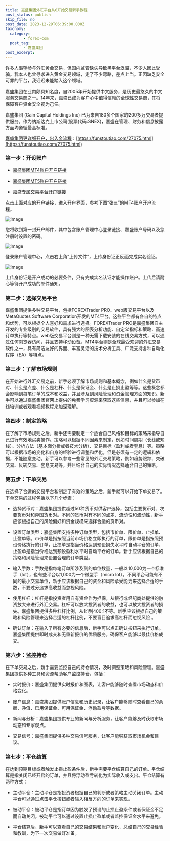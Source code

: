 ```yaml
---
title: 嘉盛集团外汇平台从0开始交易新手教程
post_status: publish
skip_file: no
post_date: 2023-12-29T06:39:00.000Z
taxonomy:
  category:
        - forex-com
  post_tag:
        - 嘉盛集团
post_excerpt: 
---
```

许多人渴望参与外汇黄金交易，但国内监管缺失导致黑平台泛滥，不少人因此受骗。我本人也曾寻求进入黄金交易领域，走了不少弯路，差点上当。正因缺乏安全可靠的平台，我迟迟未能踏入这个领域。

嘉盛集团在业内颇具知名度，自2005年开始提供中文服务，是历史最悠久的中文服务交易商之一。14年来，嘉盛已成为客户心中值得信赖的全球性交易商，其将保障客户资金安全视为己任。

嘉盛集团 (Gain Capital Holdings Inc) 已为来自180多个国家的200多万交易者提供服务。作为纳斯达克上市公司(股票代码:SNEX)，嘉盛在管理、财务和信息披露方面均遵循最高标准。

[嘉盛集团更详细开户，出入金流程](https://funstoutiao.com/27075.html)：[https://funstoutiao.com/27075.html](https://funstoutiao.com/27075.html)

### 第一步：开设账户

* [嘉盛集团MT4账户开户链接](https://s.ssgg.net/jsmt4)

* [嘉盛集团MT5账户开户链接](https://s.ssgg.net/jsmt5)

* [嘉盛专属交易平台开户链接](https://s.ssgg.net/js)

点击上面对应的开户链接，进入开户界面，参考下图“张三”的MT4账户开户流程。

![Image](https://prod-files-secure.s3.us-west-2.amazonaws.com/39ed1227-6d7d-4570-be36-9ccd4a2c4241/7a167aea-686b-400d-af59-4e18eb607a40/640.png?X-Amz-Algorithm=AWS4-HMAC-SHA256&X-Amz-Content-Sha256=UNSIGNED-PAYLOAD&X-Amz-Credential=ASIAZI2LB466SXBMRUNW%2F20250812%2Fus-west-2%2Fs3%2Faws4_request&X-Amz-Date=20250812T161311Z&X-Amz-Expires=3600&X-Amz-Security-Token=IQoJb3JpZ2luX2VjEND%2F%2F%2F%2F%2F%2F%2F%2F%2F%2FwEaCXVzLXdlc3QtMiJGMEQCIBYrMs2XA7%2BBZZB2Y3xvGPNzT9TRZbUuv8QTlSjMZmZ1AiAsPmWBAjZkkqLz9um6GEtXefZrn6LznyFZhx3hipE%2FXir%2FAwgZEAAaDDYzNzQyMzE4MzgwNSIMp1zA3CwMfjUAjoNVKtwDOlwl93O90t953oMle0iGexeUZ10uwTHPQkXY%2BTgOhn3Ufrkk5wJgIJQRfyhfOyEE3jc0ypRo13xgISk4TF%2FqVh2L%2FHr12exdMKyvSyTWFgQfgpifgV6da2cPz3utbIpdZJ6efvLOFHGCsGyGQdN4%2BSeoYbNtrx%2BtykhcjjfCN%2FDW962PnaHdgGozuvdnHmfqwOgz8P4Ww2CE5NbGAxsf8nvA3tKDJAAF3u2M%2F2IEzS%2BX61N1d3ZQH7RjPlPWA8WQ6fzAOFKMXQ%2B6NYyHKGaYA03LR345J7EShQ%2Bi3JixSum8wQfLtzNhfvhiODvAW%2BGLhDivhjwWni9fcP8HPpiSiipx9DQKbY5HeqMsNUlvvvbGkKVSFHHEqCgZy6yIJtyn%2FZKsa8tiY00PBeFcwPKFFiD5Q5s2F80jMBtMV9MA%2FRQBa0qRTIEI1XjNSyQ5heVS5X2BGP02ofU4wvFLPqkSz9hZk7G7EAFop8My3fWoW10uXKEZblfoe%2FfHmwPhDRbJTE0LYwvBNjnZafKOYvB24yDj4Ain7Pd3pBmENBAeVRfx0fhSHvwwtE44zRFyegY3ZPUxdGXjg8WWttzNi48EE0kNkiQzhjlqF8OGPUsp6zVysTMda2K6v5Rtyrswqr7txAY6pgGd0nKs0fU4fsbuLLu4JQE0mA5UbF%2FjzdEtHj%2F42lq0FGbUMehWAdLhf%2FPMYcH4BTQo42NpLm2WyfPyZSyYXP5uVFuwDt1muMVS4oRSrep85y01FYKtUYtHZWLngFblMP0IiguYLf5xlj%2FUX711eynLywMJ89wCX1i3%2F%2F3cYhtkNPh%2Fc3o0%2F3wu0IsV%2FspIj9uGksBq4YDuLdCc74C3jdBKCzg3EVpb&X-Amz-Signature=cfad42c55e330028d34b9ee7147c524ed3cde50470e62c3cfd0847c511dfcd58&X-Amz-SignedHeaders=host&x-amz-checksum-mode=ENABLED&x-id=GetObject)

您将收到第一封开户邮件，其中包含账户管理中心登录链接、嘉盛账户号码以及您注册时设置的密码。

![Image](https://prod-files-secure.s3.us-west-2.amazonaws.com/39ed1227-6d7d-4570-be36-9ccd4a2c4241/eaa1c6b3-2877-4284-a0e1-530e222c27fb/image.png?X-Amz-Algorithm=AWS4-HMAC-SHA256&X-Amz-Content-Sha256=UNSIGNED-PAYLOAD&X-Amz-Credential=ASIAZI2LB466SXBMRUNW%2F20250812%2Fus-west-2%2Fs3%2Faws4_request&X-Amz-Date=20250812T161311Z&X-Amz-Expires=3600&X-Amz-Security-Token=IQoJb3JpZ2luX2VjEND%2F%2F%2F%2F%2F%2F%2F%2F%2F%2FwEaCXVzLXdlc3QtMiJGMEQCIBYrMs2XA7%2BBZZB2Y3xvGPNzT9TRZbUuv8QTlSjMZmZ1AiAsPmWBAjZkkqLz9um6GEtXefZrn6LznyFZhx3hipE%2FXir%2FAwgZEAAaDDYzNzQyMzE4MzgwNSIMp1zA3CwMfjUAjoNVKtwDOlwl93O90t953oMle0iGexeUZ10uwTHPQkXY%2BTgOhn3Ufrkk5wJgIJQRfyhfOyEE3jc0ypRo13xgISk4TF%2FqVh2L%2FHr12exdMKyvSyTWFgQfgpifgV6da2cPz3utbIpdZJ6efvLOFHGCsGyGQdN4%2BSeoYbNtrx%2BtykhcjjfCN%2FDW962PnaHdgGozuvdnHmfqwOgz8P4Ww2CE5NbGAxsf8nvA3tKDJAAF3u2M%2F2IEzS%2BX61N1d3ZQH7RjPlPWA8WQ6fzAOFKMXQ%2B6NYyHKGaYA03LR345J7EShQ%2Bi3JixSum8wQfLtzNhfvhiODvAW%2BGLhDivhjwWni9fcP8HPpiSiipx9DQKbY5HeqMsNUlvvvbGkKVSFHHEqCgZy6yIJtyn%2FZKsa8tiY00PBeFcwPKFFiD5Q5s2F80jMBtMV9MA%2FRQBa0qRTIEI1XjNSyQ5heVS5X2BGP02ofU4wvFLPqkSz9hZk7G7EAFop8My3fWoW10uXKEZblfoe%2FfHmwPhDRbJTE0LYwvBNjnZafKOYvB24yDj4Ain7Pd3pBmENBAeVRfx0fhSHvwwtE44zRFyegY3ZPUxdGXjg8WWttzNi48EE0kNkiQzhjlqF8OGPUsp6zVysTMda2K6v5Rtyrswqr7txAY6pgGd0nKs0fU4fsbuLLu4JQE0mA5UbF%2FjzdEtHj%2F42lq0FGbUMehWAdLhf%2FPMYcH4BTQo42NpLm2WyfPyZSyYXP5uVFuwDt1muMVS4oRSrep85y01FYKtUYtHZWLngFblMP0IiguYLf5xlj%2FUX711eynLywMJ89wCX1i3%2F%2F3cYhtkNPh%2Fc3o0%2F3wu0IsV%2FspIj9uGksBq4YDuLdCc74C3jdBKCzg3EVpb&X-Amz-Signature=45b94f068593aa7bdb838f5a4635724b9fe5f6a11a3dda0b43a34f74a2a8f217&X-Amz-SignedHeaders=host&x-amz-checksum-mode=ENABLED&x-id=GetObject)

登录账户管理中心，点击右上角“上传文件”，上传身份证正反面完成实名验证。

![Image](https://prod-files-secure.s3.us-west-2.amazonaws.com/39ed1227-6d7d-4570-be36-9ccd4a2c4241/54090639-09fc-46b4-a135-e0289f707147/image.png?X-Amz-Algorithm=AWS4-HMAC-SHA256&X-Amz-Content-Sha256=UNSIGNED-PAYLOAD&X-Amz-Credential=ASIAZI2LB466SXBMRUNW%2F20250812%2Fus-west-2%2Fs3%2Faws4_request&X-Amz-Date=20250812T161311Z&X-Amz-Expires=3600&X-Amz-Security-Token=IQoJb3JpZ2luX2VjEND%2F%2F%2F%2F%2F%2F%2F%2F%2F%2FwEaCXVzLXdlc3QtMiJGMEQCIBYrMs2XA7%2BBZZB2Y3xvGPNzT9TRZbUuv8QTlSjMZmZ1AiAsPmWBAjZkkqLz9um6GEtXefZrn6LznyFZhx3hipE%2FXir%2FAwgZEAAaDDYzNzQyMzE4MzgwNSIMp1zA3CwMfjUAjoNVKtwDOlwl93O90t953oMle0iGexeUZ10uwTHPQkXY%2BTgOhn3Ufrkk5wJgIJQRfyhfOyEE3jc0ypRo13xgISk4TF%2FqVh2L%2FHr12exdMKyvSyTWFgQfgpifgV6da2cPz3utbIpdZJ6efvLOFHGCsGyGQdN4%2BSeoYbNtrx%2BtykhcjjfCN%2FDW962PnaHdgGozuvdnHmfqwOgz8P4Ww2CE5NbGAxsf8nvA3tKDJAAF3u2M%2F2IEzS%2BX61N1d3ZQH7RjPlPWA8WQ6fzAOFKMXQ%2B6NYyHKGaYA03LR345J7EShQ%2Bi3JixSum8wQfLtzNhfvhiODvAW%2BGLhDivhjwWni9fcP8HPpiSiipx9DQKbY5HeqMsNUlvvvbGkKVSFHHEqCgZy6yIJtyn%2FZKsa8tiY00PBeFcwPKFFiD5Q5s2F80jMBtMV9MA%2FRQBa0qRTIEI1XjNSyQ5heVS5X2BGP02ofU4wvFLPqkSz9hZk7G7EAFop8My3fWoW10uXKEZblfoe%2FfHmwPhDRbJTE0LYwvBNjnZafKOYvB24yDj4Ain7Pd3pBmENBAeVRfx0fhSHvwwtE44zRFyegY3ZPUxdGXjg8WWttzNi48EE0kNkiQzhjlqF8OGPUsp6zVysTMda2K6v5Rtyrswqr7txAY6pgGd0nKs0fU4fsbuLLu4JQE0mA5UbF%2FjzdEtHj%2F42lq0FGbUMehWAdLhf%2FPMYcH4BTQo42NpLm2WyfPyZSyYXP5uVFuwDt1muMVS4oRSrep85y01FYKtUYtHZWLngFblMP0IiguYLf5xlj%2FUX711eynLywMJ89wCX1i3%2F%2F3cYhtkNPh%2Fc3o0%2F3wu0IsV%2FspIj9uGksBq4YDuLdCc74C3jdBKCzg3EVpb&X-Amz-Signature=211ad121bd79121e984b0ab3424808919156635d21a01adb70dc753ba3f9340b&X-Amz-SignedHeaders=host&x-amz-checksum-mode=ENABLED&x-id=GetObject)

上传身份证是开户成功的必要条件，只有完成实名认证才能操作账户。上传后请耐心等待开户成功的邮件通知。

### 第二步：选择交易平台

嘉盛集团提供多种交易平台，包括FOREXTrader PRO、web版交易平台以及MetaQuotes Software Corporation开发的MT4平台。这些平台都有各自的特点和优势，可以根据个人喜好和需求进行选择。FOREXTrader PRO是嘉盛集团自主开发的专业级别的交易软件，具有强大的图表分析功能、自定义指标和策略、高速订单执行等特点。web版交易平台则是一种无需下载安装的在线交易方式，可以通过任何浏览器访问，并且支持移动设备。MT4平台则是全球最受欢迎的外汇交易软件之一，具有简洁友好的界面、丰富灵活的技术分析工具、广泛支持各种自动化程序（EA）等特点。

### 第三步：了解市场规则

在开始进行外汇交易之前，新手必须了解市场规则和基本概念，例如什么是货币对、什么是点差、什么是杠杆、什么是保证金、什么是止损止盈等等。这些概念都会影响到每笔订单的成本和收益，并且涉及到风险管理和资金管理方面的知识。新手可以通过嘉盛集团官网上提供的免费学习资源来获取这些信息，并且可以参加在线培训或者观看视频教程来加深理解。

### 第四步：制定策略

在了解了市场规则之后，新手还需要制定一个适合自己风格和目标的策略来指导自己进行有效地买卖操作。策略可以根据不同因素来制定，例如时间周期（长线或短线）、分析方法（基本面分析或者技术分析）、交易目标（盈利或者套息）等。策略可以根据市场的变化和自身的经验进行调整和优化，但是必须有一定的逻辑和依据，不能随意变动。新手可以参考一些常见的外汇交易策略，例如趋势跟踪、突破交易、反转交易、套息交易等，并且结合自己的实际情况选择适合自己的策略。

### 第五步：下单交易

在选择了合适的交易平台和制定了有效的策略之后，新手就可以开始下单交易了。下单交易的过程包括以下几个步骤：

* 选择货币对：嘉盛集团提供超过50种货币对供客户选择，包括主要货币对、次要货币对和异国货币对。不同的货币对有不同的点差、流动性和波动性，新手应该根据自己的风险偏好和资金规模来选择合适的货币对。

* 设置订单类型：嘉盛集团支持多种订单类型，包括市价单、限价单、止损单、止盈单等。市价单是指按照当前市场价格立即执行的订单，限价单是指按照预设价格执行的订单，止损单是指当价格达到预设损失水平时自动平仓的订单，止盈单是指当价格达到预设盈利水平时自动平仓的订单。新手应该根据自己的策略和风险管理来设置合理的订单类型。

* 输入手数：手数是指每笔订单所涉及到的单位数量，一般以10,000为一个标准手（lot），也有些平台以1,000为一个微型手（micro lot）。不同平台可能有不同的最小交易单位，新手应该根据自己的资金和风险承受能力来选择合适的手数，不要过分追求高收益而忽视风险。

* 使用杠杆：杠杆是指投资者用自有资金作为担保，从银行或经纪商处提供的融资放大来进行外汇交易。杠杆可以放大投资者的收益，也可以放大投资者的损失。嘉盛集团提供多种杠杆比例，从1:1到400:1不等。新手应该根据自己的策略和风险管理来选择合适的杠杆比例，不要盲目追求高杠杆而忽视风险 。

* 确认订单：在输入了所有必要的信息后，新手可以点击确认按钮来执行订单。嘉盛集团提供即时成交和无重新报价的优质服务，确保客户能够以最佳价格成交。

### 第六步：监控持仓

在下单交易之后，新手需要监控自己的持仓情况，及时调整策略和风险管理。嘉盛集团提供多种工具和资源帮助客户监控持仓，包括：

* 实时报价：嘉盛集团提供实时报价和图表，让客户能够随时查看市场动态和价格变化。

* 账户信息：嘉盛集团提供账户信息和历史记录，让客户能够随时查看自己的余额、净值、已用保证金、可用保证金、浮动盈亏等数据。

* 新闻与分析：嘉盛集团提供专业的新闻与分析服务，让客户能够及时获取市场动态和专家观点。

* 交易信号：嘉盛集团提供多种交易信号服务，让客户能够获取市场机会和建议。

### 第七步：平仓结算

在达到预期目标或者触发止损止盈条件后，新手需要平仓结算自己的订单。平仓结算是指关闭已经开启的订单，并且将浮动盈亏转化为实际收入或支出。平仓结算有两种方式：

* 主动平仓：主动平仓是指投资者根据自己的判断或者策略主动关闭订单。主动平仓可以通过点击平仓按钮或者输入相反方向的订单来实现。

* 被动平仓：被动平仓是指订单因为触发了预设的止损止盈条件或者保证金不足而自动关闭。被动平仓可以通过设置止损止盈单或者监控保证金水平来避免。

* 平仓结算后，新手可以查看自己的交易结果和账户变化，总结自己的交易经验和教训，为下一次交易做好准备。